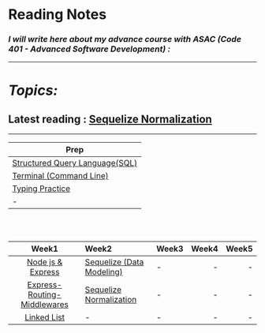 # Reading Notes
### *I will write here about my advance course with ASAC (Code 401 - Advanced Software Development) :*


---
# *Topics:*
## Latest reading : [Sequelize Normalization](./sequelize-normalization.md)

---

|Prep|
|----------|
|[Structured Query Language(SQL)](./Prep/SQL.md)|
|[Terminal (Command Line)](./Prep/Terminal.md)|
|[Typing Practice](./Prep/TypingPractice.md)|
|-|

<br />
<br />

|Week1|Week2|Week3|Week4|Week5|
|:-------------:|:---------|:-------------|----:|----:|
|[Node js & Express](./Express.md)|[Sequelize (Data Modeling)](./Data-Modeling.md)|-|-|-|
|[Express-Routing-Middlewares](./Express-Routing-Middlewares.md)|[Sequelize Normalization](./sequelize-normalization.md)|-|-|-|
|[Linked List](./Linked-Lists.md)|-|-|-|-|
